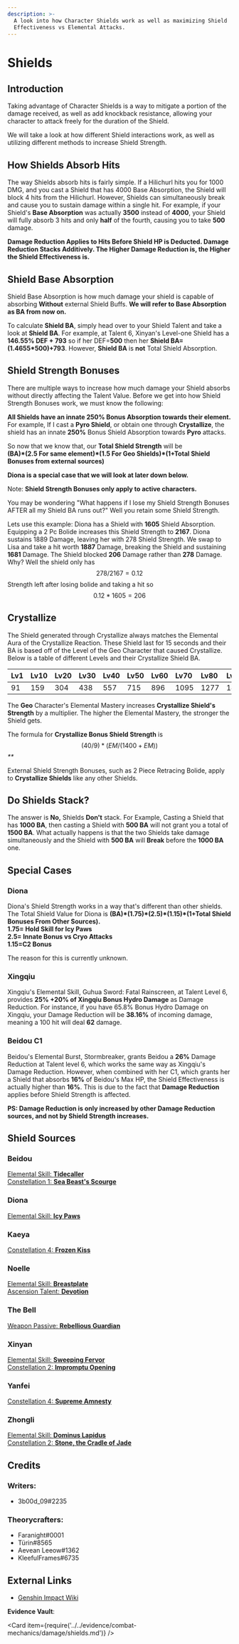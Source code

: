 ```yaml
---
description: >-
  A look into how Character Shields work as well as maximizing Shield
  Effectiveness vs Elemental Attacks.
---
```


# Shields

## Introduction

Taking advantage of Character Shields is a way to mitigate a portion of the damage received, as well as add knockback resistance, allowing your character to attack freely for the duration of the Shield.

We will take a look at how different Shield interactions work, as well as utilizing different methods to increase Shield Strength.

## How Shields Absorb Hits

The way Shields absorb hits is fairly simple. If a Hilichurl hits you for 1000 DMG, and you cast a Shield that has 4000 Base Absorption, the Shield will block 4 hits from the Hilichurl. However, Shields can simultaneously break and cause you to sustain damage within a single hit. For example, if your Shield's **Base Absorption** was actually **3500** instead of **4000**, your Shield will fully absorb 3 hits and only **half** of the fourth, causing you to take **500** damage.

**Damage Reduction Applies to Hits Before Shield HP is Deducted. Damage Reduction Stacks Additively. The Higher Damage Reduction is, the Higher the Shield Effectiveness is.**

## Shield Base Absorption

Shield Base Absorption is how much damage your shield is capable of absorbing **Without** external Shield Buffs. **We will refer to Base Absorption as BA from now on.**

To calculate **Shield BA**, simply head over to your Shield Talent and take a look at **Shield BA**. For example, at Talent 6, Xinyan's Level-one Shield has a **146.55% DEF + 793** so if her DEF=**500** then her **Shield BA=\(1.4655\*500\)+793**. However, **Shield BA** is **not** Total Shield Absorption.

## Shield Strength Bonuses

There are multiple ways to increase how much damage your Shield absorbs without directly affecting the Talent Value. Before we get into how Shield Strength Bonuses work, we must know the following:

**All Shields have an innate 250% Bonus Absorption towards their element.** For example, If I cast a **Pyro Shield**, or obtain one through **Crystallize**, the shield has an innate **250%** Bonus Shield Absorption towards **Pyro** attacks.

So now that we know that, our **Total Shield Strength** will be  
**\(BA\)\*\(2.5 For same element\)\*\(1.5 For Geo Shields\)\*\(1+Total Shield Bonuses from external sources\)**

**Diona is a special case that we will look at later down below.**

Note: **Shield Strength Bonuses only apply to active characters.**

You may be wondering "What happens if I lose my Shield Strength Bonuses AFTER all my Shield BA runs out?" Well you retain some Shield Strength.

Lets use this example: Diona has a Shield with **1605** Shield Absorption. Equipping a 2 Pc Bolide increases this Shield Strength to **2167**. Diona sustains 1889 Damage, leaving her with 278 Shield Strength. We swap to Lisa and take a hit worth **1887** Damage, breaking the Shield and sustaining **1681** Damage. The Shield blocked **206** Damage rather than **278** Damage. Why? Well the shield only has $$278/2167=0.12$$ Strength left after losing bolide and taking a hit so $$0.12*1605=206$$

## Crystallize

The Shield generated through Crystallize always matches the Elemental Aura of the Crystallize Reaction. These Shield last for 15 seconds and their BA is based off of the Level of the Geo Character that caused Crystallize. Below is a table of different Levels and their Crystallize Shield BA.

| Lv1 | Lv10 | Lv20 | Lv30 | Lv40 | Lv50 | Lv60 | Lv70 | Lv80 | Lv90 |
| :-- | :--- | :--- | :--- | :--- | :--- | :--- | :--- | :--- | :--- |
| 91  | 159  | 304  | 438  | 557  | 715  | 896  | 1095 | 1277 | 1424 |

The **Geo** Character's Elemental Mastery increases **Crystallize Shield's Strength** by a multiplier. The higher the Elemental Mastery, the stronger the Shield gets.

The formula for **Crystallize Bonus Shield Strength** is $$(40/9) * (EM/(1400+EM))$$ _\*\*_

External Shield Strength Bonuses, such as 2 Piece Retracing Bolide, apply to **Crystallize Shields** like any other Shields.

## Do Shields Stack?

The answer is **No,** Shields **Don't** stack. For Example, Casting a Shield that has **1000 BA**, then casting a Shield with **500 BA** will not grant you a total of **1500 BA**. What actually happens is that the two Shields take damage simultaneously and the Shield with **500 BA** will **Break** before the **1000 BA** one.

## Special Cases

### Diona

Diona's Shield Strength works in a way that's different than other shields. The Total Shield Value for Diona is **\(BA\)\*\(1.75\)\*\(2.5\)\*\(1.15\)\*\(1+Total Shield Bonuses From Other Sources\).  
1.75= Hold Skill for Icy Paws  
2.5= Innate Bonus vs Cryo Attacks  
1.15=C2 Bonus**

The reason for this is currently unknown.

### Xingqiu

Xingqiu's Elemental Skill, Guhua Sword: Fatal Rainscreen, at Talent Level 6, provides **25% +20% of Xingqiu Bonus Hydro Damage** as Damage Reduction. For instance, if you have 65.8% Bonus Hydro Damage on Xingqiu, your Damage Reduction will be **38.16%** of incoming damage, meaning a 100 hit will deal **62** damage.

### Beidou C1

Beidou's Elemental Burst, Stormbreaker, grants Beidou a **26%** Damage Reduction at Talent level 6, which works the same way as Xingqiu's Damage Reduction. However, when combined with her C1, which grants her a Shield that absorbs **16%** of Beidou's Max HP, the Shield Effectiveness is actually higher than **16%**. This is due to the fact that **Damage Reduction** applies before Shield Strength is affected.

**PS: Damage Reduction is only increased by other Damage Reduction sources, and not by Shield Strength increases.**

## Shield Sources

### Beidou

[Elemental Skill: **Tidecaller**](../../characters/electro/beidou.md#attacks)  
[Constellation 1: **Sea Beast's Scourge**](../../characters/electro/beidou.md#constellations)

### Diona

[Elemental Skill: **Icy Paws**](../../characters/cryo/diona.md#attacks)

### Kaeya

[Constellation 4: **Frozen Kiss**](../../characters/cryo/kaeya.md#constellations)

### Noelle

[Elemental Skill: **Breastplate**](../../characters/geo/noelle.md#attacks)  
[Ascension Talent: **Devotion**](../../characters/geo/noelle.md#ascension-passives)

### The Bell

[Weapon Passive: **Rebellious Guardian**](../../equipment/weapons/claymores.md#the-bell)

### Xinyan

[Elemental Skill: **Sweeping Fervor**](../../characters/pyro/xinyan.md#attacks)  
[Constellation 2: **Impromptu Opening**](../../characters/pyro/xinyan.md#constellations)

### Yanfei

[Constellation 4: **Supreme Amnesty**](../../characters/pyro/yanfei.md#constellations)

### Zhongli

[Elemental Skill: **Dominus Lapidus**](../../characters/geo/zhongli.md#attacks)  
[Constellation 2: **Stone, the Cradle of Jade**](../../characters/geo/zhongli.md#constellations)

## Credits

### Writers:

* 3b00d_09\#2235

### Theorycrafters:

* Faranight\#0001
* Türin\#8565
* Aevean Leeow\#1362
* KleefulFrames\#6735

## External Links

* [Genshin Impact Wiki](https://genshin-impact.fandom.com/wiki/Genshin_Impact_Wiki)

**Evidence Vault**:

<Card item={require('../../evidence/combat-mechanics/damage/shields.md')} />
